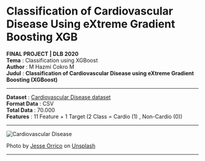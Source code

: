 # Classification of Cardiovascular Disease Using eXtreme Gradient Boosting XGB

**FINAL PROJECT | DLB 2020** \
**Tema** : Classification using XGBoost \
**Author** : M Hazmi Cokro M \
**Judul** : **Classification of Cardiovascular Disease using eXtreme Gradient Boosting (XGBoost)** 

---

**Dataset** : [Cardiovascular Disease dataset](https://www.kaggle.com/sulianova/cardiovascular-disease-dataset) \
**Format Data** : CSV \
**Total Data** : 70.000  \
**Features** : 11 Feature + 1 Target (2 Class = Cardio (1) , Non-Cardio (0))

---

![Cardiovascular Disease](https://images.unsplash.com/photo-1460672985063-6764ac8b9c74?ixid=MXwxMjA3fDB8MHxwaG90by1wYWdlfHx8fGVufDB8fHw%3D&ixlib=rb-1.2.1&auto=format&fit=crop&w=755&q=80)

Photo by [Jesse Orrico](https://unsplash.com/photos/Us3AQvyOP-o) on [Unsplash](https://unsplash.com/)

---
